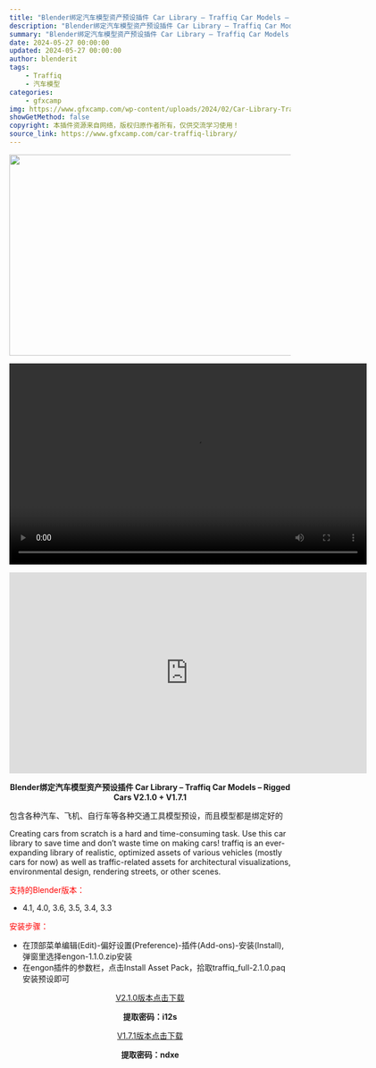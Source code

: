 ```yaml
---
title: "Blender绑定汽车模型资产预设插件 Car Library – Traffiq Car Models – Rigged Cars V2.1.0 + V1.7.1"
description: "Blender绑定汽车模型资产预设插件 Car Library – Traffiq Car Models – Rigged Cars V2.1.0 + V1.7.1 包含各种汽..."
summary: "Blender绑定汽车模型资产预设插件 Car Library – Traffiq Car Models – Rigged Cars V2.1.0 + V1.7.1 包含各种汽..."
date: 2024-05-27 00:00:00
updated: 2024-05-27 00:00:00
author: blenderit
tags: 
    - Traffiq
    - 汽车模型
categories:
    - gfxcamp
img: https://www.gfxcamp.com/wp-content/uploads/2024/02/Car-Library-Traffiq-Car-Models.jpg
showGetMethod: false
copyright: 本插件资源来自网络，版权归原作者所有，仅供交流学习使用！
source_link: https://www.gfxcamp.com/car-traffiq-library/
---
```

<div><p><img decoding="async" src="https://www.gfxcamp.com/wp-content/uploads/2024/02/Car-Library-Traffiq-Car-Models.jpg" data-src="https://www.gfxcamp.com/wp-content/uploads/2024/02/Car-Library-Traffiq-Car-Models.jpg" alt="" width="640" height="360" class="aligncenter size-full wp-image-121706" data-srcset="https://www.gfxcamp.com/wp-content/uploads/2024/02/Car-Library-Traffiq-Car-Models.jpg 640w, https://www.gfxcamp.com/wp-content/uploads/2024/02/Car-Library-Traffiq-Car-Models-150x84.jpg 150w" data-sizes="(max-width: 640px) 100vw, 640px"><br>
</p><center><div style="width: 640px;" class="wp-video"><!--[if lt IE 9]><script>document.createElement('video');</script><![endif]-->
<video class="wp-video-shortcode" id="video-105649-1" width="640" height="360" preload="true" controls="controls"><source type="video/mp4" src="http://cloud.video.taobao.com/play/u/null/p/1/e/6/t/1/449094113437.mp4?_=1"></source><a href="http://cloud.video.taobao.com/play/u/null/p/1/e/6/t/1/449094113437.mp4">http://cloud.video.taobao.com/play/u/null/p/1/e/6/t/1/449094113437.mp4</a></video></div></center><p style="text-align: center;"><iframe loading="lazy" src="https://player.youku.com/embed/XNTg5MDc4OTE0NA==" width="640" height="360" frameborder="0" allowfullscreen="allowfullscreen" data-mce-fragment="1"></iframe></p><p style="text-align: center;"><strong>Blender绑定汽车模型资产预设插件 Car Library – Traffiq Car Models – Rigged Cars V2.1.0 + V1.7.1</strong></p><p>包含各种汽车、飞机、自行车等各种交通工具模型预设，而且模型都是绑定好的</p><p>Creating cars from scratch is a hard and time-consuming task. Use this car library to save time and don’t waste time on making cars! traffiq is an ever-expanding library of realistic, optimized assets of various vehicles (mostly cars for now) as well as traffic-related assets for architectural visualizations, environmental design, rendering streets, or other scenes.</p><p style="text-align: left;"><span style="color: #ff0000;">支持的Blender版本：</span></p><ul>
<li style="text-align: left;">4.1, 4.0, 3.6, 3.5, 3.4, 3.3</li>
</ul><p style="text-align: left;"><span style="color: #ff0000;">安装步骤：</span></p><ul>
<li>在顶部菜单编辑(Edit)-偏好设置(Preference)-插件(Add-ons)-安装(Install),弹窗里选择engon-1.1.0.zip安装</li>
<li>在engon插件的参数栏，点击Install Asset Pack，拾取traffiq_full-2.1.0.paq安装预设即可</li>
</ul><p style="text-align: center;"><a class="maxbutton-3 maxbutton maxbutton-baidu" target="_blank" rel="noopener" href="https://pan.baidu.com/s/1NV9zjt0vU4nSikKTI8mRlg?pwd=i12s"><span class="mb-text">V2.1.0版本点击下载</span></a></p><p style="text-align: center;"><strong>提取密码：i12s</strong></p><p style="text-align: center;"><a class="maxbutton-3 maxbutton maxbutton-baidu" target="_blank" rel="noopener" href="https://pan.baidu.com/s/1emV2Fn3wZJFiGBy4Lt4i2A?pwd=ndxe"><span class="mb-text">V1.7.1版本点击下载</span></a></p><p style="text-align: center;"><strong>提取密码：ndxe</strong></p></div>